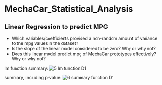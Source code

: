 # MechaCar_Statistical_Analysis

## Linear Regression to predict MPG

- Which variables/coefficients provided a non-random amount of variance to the mpg values in the dataset?
- Is the slope of the linear model considered to be zero? Why or why not?
- Does this linear model predict mpg of MechaCar prototypes effectively? Why or why not?

lm function summary:
![5  lm function D1](https://user-images.githubusercontent.com/106715923/190919733-11000aec-8161-48c2-883f-89d2f6fdc2f9.png)

summary, including p-value:
![6 summary function D1](https://user-images.githubusercontent.com/106715923/190919748-7f8083d1-d1fe-4689-aaec-4a6e94f39e21.png)



